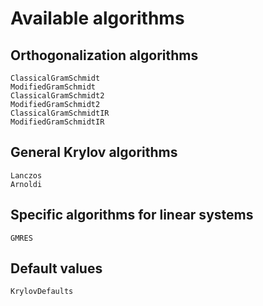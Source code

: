 # Available algorithms

## Orthogonalization algorithms
```@docs
ClassicalGramSchmidt
ModifiedGramSchmidt
ClassicalGramSchmidt2
ModifiedGramSchmidt2
ClassicalGramSchmidtIR
ModifiedGramSchmidtIR
```

## General Krylov algorithms
```@docs
Lanczos
Arnoldi
```

## Specific algorithms for linear systems
```@docs
GMRES
```

## Default values
```@docs
KrylovDefaults
```

